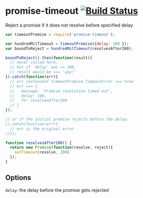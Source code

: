 # promise-timeout [![Build Status](https://travis-ci.org/songkick/promise-timeout.svg)](https://travis-ci.org/songkick/promise-timeout)

Reject a promise if it does not resolve before specified delay

```js
var timeoutPromise = require('promise-timeout');

var hundredMilTimeout = timeoutPromise({delay: 100 });
var boundToReject = hundredMilTimeout(resolvesAfter200);

boundToReject().then(function(result){
  // never called here,
  // but if `delay` was >= 300,
  // result would be === 'yay!'
}).catch(function(err){
  // err instanceof timeoutPromise.TimeoutError === true
  // err === {
  //   message: 'Promise resolution timed out',
  //   delay: 100,
  //   fn: resolvesAfter200
  // }
});

// or if the initial promise rejects before the delay:
//.catch(function(err){
  // err is the original error
//});

function resolvesAfter200() {
  return new Promise(function(resolve, reject){
    setTimeout(resolve, 200)
  });
}
```

## Options

`delay`: the delay before the promise gets rejected
